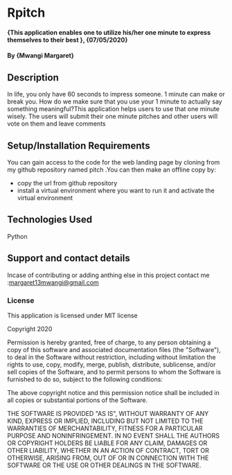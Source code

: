 

#  Rpitch 
#### {This application enables one to utilize his/her one minute to express themselves to their best }, {07/05/2020}
#### By **{Mwangi Margaret}**
## Description
In life, you only have 60 seconds to impress someone. 1 minute can make or break you. How do we make sure that you use your 1 minute to actually say something meaningful?This application helps users to use that one minute wisely. The users will submit their one minute pitches and other users will vote on them and leave comments 

## Setup/Installation Requirements
You can gain access to the code for the web landing page by  cloning from my github repository named pitch .You can then make an offline copy by:
* copy the url  from github  repository
* install a virtual environment where you want to run it and activate the virtual environment

## Technologies Used
Python
## Support and contact details
Incase of contributing or adding anthing else in this project contact me :margaret13mwangi@gmail.com
### License
This application is licensed under MIT license

Copyright 2020 <Mwangi Margaret>

Permission is hereby granted, free of charge, to any person obtaining a copy of this software and associated documentation files (the "Software"), to deal in the Software without restriction, including without limitation the rights to use, copy, modify, merge, publish, distribute, sublicense, and/or sell copies of the Software, and to permit persons to whom the Software is furnished to do so, subject to the following conditions:

The above copyright notice and this permission notice shall be included in all copies or substantial portions of the Software.

THE SOFTWARE IS PROVIDED "AS IS", WITHOUT WARRANTY OF ANY KIND, EXPRESS OR IMPLIED, INCLUDING BUT NOT LIMITED TO THE WARRANTIES OF MERCHANTABILITY, FITNESS FOR A PARTICULAR PURPOSE AND NONINFRINGEMENT. IN NO EVENT SHALL THE AUTHORS OR COPYRIGHT HOLDERS BE LIABLE FOR ANY CLAIM, DAMAGES OR OTHER LIABILITY, WHETHER IN AN ACTION OF CONTRACT, TORT OR OTHERWISE, ARISING FROM, OUT OF OR IN CONNECTION WITH THE SOFTWARE OR THE USE OR OTHER DEALINGS IN THE SOFTWARE.


 